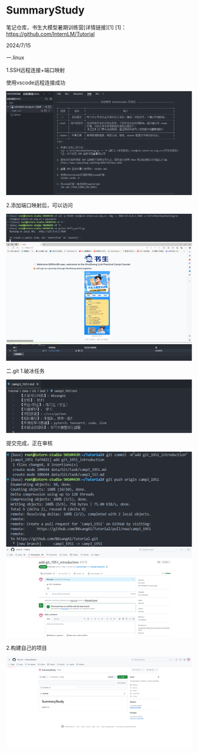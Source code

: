 # SummaryStudy
笔记仓库，书生大模型暑期训练营[详情链接][1]
[1]：https://github.com/InternLM/Tutorial

2024/7/15

一.linux

1.SSH远程连接+端口映射

使用vscode远程连接成功

![alt text](image-2.png)

2.添加端口映射后，可以访问

![alt text](image-7.png)
![alt text](image-4.png)
![alt text](image-3.png)

二.git
1.破冰任务

![alt text](image-1.png)

提交完成，正在审核

![alt text](image.png)
![alt text](image-5.png)

2.构建自己的项目

![alt text](image-6.png)

